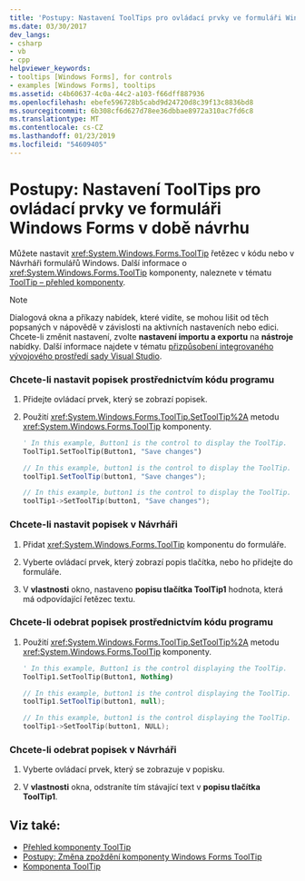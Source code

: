 ```yaml
---
title: 'Postupy: Nastavení ToolTips pro ovládací prvky ve formuláři Windows Forms v době návrhu'
ms.date: 03/30/2017
dev_langs:
- csharp
- vb
- cpp
helpviewer_keywords:
- tooltips [Windows Forms], for controls
- examples [Windows Forms], tooltips
ms.assetid: c4b60637-4c0a-44c2-a103-f66dff887936
ms.openlocfilehash: ebefe596728b5cabd9d24720d8c39f13c8836bd8
ms.sourcegitcommit: 6b308cf6d627d78ee36dbbae8972a310ac7fd6c8
ms.translationtype: MT
ms.contentlocale: cs-CZ
ms.lasthandoff: 01/23/2019
ms.locfileid: "54609405"
---
```

# <a name="how-to-set-tooltips-for-controls-on-a-windows-form-at-design-time"></a>Postupy: Nastavení ToolTips pro ovládací prvky ve formuláři Windows Forms v době návrhu
Můžete nastavit <xref:System.Windows.Forms.ToolTip> řetězec v kódu nebo v Návrháři formulářů Windows. Další informace o <xref:System.Windows.Forms.ToolTip> komponenty, naleznete v tématu [ToolTip – přehled komponenty](../../../../docs/framework/winforms/controls/tooltip-component-overview-windows-forms.md).  
  
> [!NOTE]
>  Dialogová okna a příkazy nabídek, které vidíte, se mohou lišit od těch popsaných v nápovědě v závislosti na aktivních nastaveních nebo edici. Chcete-li změnit nastavení, zvolte **nastavení importu a exportu** na **nástroje** nabídky. Další informace najdete v tématu [přizpůsobení integrovaného vývojového prostředí sady Visual Studio](/visualstudio/ide/personalizing-the-visual-studio-ide).  
  
### <a name="to-set-a-tooltip-programmatically"></a>Chcete-li nastavit popisek prostřednictvím kódu programu  
  
1.  Přidejte ovládací prvek, který se zobrazí popisek.  
  
2.  Použití <xref:System.Windows.Forms.ToolTip.SetToolTip%2A> metodu <xref:System.Windows.Forms.ToolTip> komponenty.  
  
    ```vb  
    ' In this example, Button1 is the control to display the ToolTip.  
    ToolTip1.SetToolTip(Button1, "Save changes")  
    ```  
  
    ```csharp  
    // In this example, button1 is the control to display the ToolTip.  
    toolTip1.SetToolTip(button1, "Save changes");  
    ```  
  
    ```cpp  
    // In this example, button1 is the control to display the ToolTip.  
    toolTip1->SetToolTip(button1, "Save changes");  
    ```  
  
### <a name="to-set-a-tooltip-in-the-designer"></a>Chcete-li nastavit popisek v Návrháři  
  
1.  Přidat <xref:System.Windows.Forms.ToolTip> komponentu do formuláře.  
  
2.  Vyberte ovládací prvek, který zobrazí popis tlačítka, nebo ho přidejte do formuláře.  
  
3.  V **vlastnosti** okno, nastaveno **popisu tlačítka ToolTip1** hodnota, která má odpovídající řetězec textu.  

### <a name="to-remove-a-tooltip-programmatically"></a>Chcete-li odebrat popisek prostřednictvím kódu programu  
  
1.  Použití <xref:System.Windows.Forms.ToolTip.SetToolTip%2A> metodu <xref:System.Windows.Forms.ToolTip> komponenty.  
  
    ```vb  
    ' In this example, Button1 is the control displaying the ToolTip.  
    ToolTip1.SetToolTip(Button1, Nothing)  
    ```  
  
    ```csharp  
    // In this example, button1 is the control displaying the ToolTip.  
    toolTip1.SetToolTip(button1, null);  
    ```  
  
    ```cpp  
    // In this example, button1 is the control displaying the ToolTip.  
    toolTip1->SetToolTip(button1, NULL);  
    ```  
  
### <a name="to-remove-a-tooltip-in-the-designer"></a>Chcete-li odebrat popisek v Návrháři  
  
1.  Vyberte ovládací prvek, který se zobrazuje v popisku.  
  
2.  V **vlastnosti** okna, odstraníte tím stávající text v **popisu tlačítka ToolTip1**.  

## <a name="see-also"></a>Viz také:
- [Přehled komponenty ToolTip](../../../../docs/framework/winforms/controls/tooltip-component-overview-windows-forms.md)
- [Postupy: Změna zpoždění komponenty Windows Forms ToolTip](../../../../docs/framework/winforms/controls/how-to-change-the-delay-of-the-windows-forms-tooltip-component.md)
- [Komponenta ToolTip](../../../../docs/framework/winforms/controls/tooltip-component-windows-forms.md)
